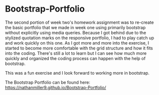 # Bootstrap-Portfolio

The second portion of week two's homework assignment was to re-create the basic portfolio that we made in week one using primarily bootstrap without explicitly using media queries.  Because I got behind due to the stylized quotation marks on the responsive portfolio, I had to play catch up and work quickly on this one.  As I got more and more into the exercise, I started to become more comfortable with the grid structure and how it fits into the coding.  There's still a lot to learn but I can see how much more quickly and organized the coding process can happen with the help of bootstrap. 

This was a fun exercise and I look forward to working more in bootstrap.  

The Bootstrap Portfolio can be found here: https://nathanmiller9.github.io/Bootstrap-Portfolio/
